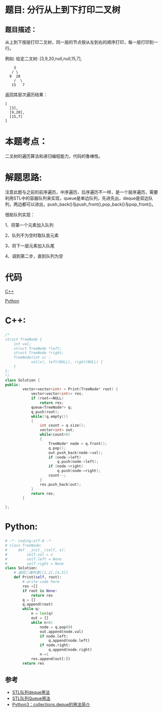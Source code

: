 # 题目: 分行从上到下打印二叉树
## 题目描述：
从上到下按层打印二叉树，同一层的节点按从左到右的顺序打印，每一层打印到一行。

例如:
给定二叉树: [3,9,20,null,null,15,7],
```
    3
   / \
  9  20
    /  \
   15   7
```
返回其层次遍历结果：
```
[
  [3],
  [9,20],
  [15,7]
]
```
# 本题考点：
  
  二叉树的遍历算法和递归编程能力，代码的鲁棒性。
  
# 解题思路:
  注意此题与之前的前序遍历，中序遍历，后序遍历不一样，是一个层序遍历，需要利用STL中的容器队列来实现，queue是单边队列，先进先出，deque是双边队列，两边都可以进出，push_back()与push_front(),pop_back()与pop_front()。
  
  借助队列实现：
  
  1、将第一个元素加入队列
  
  2、队列不为空时取队首元素
  
  3、将下一层元素加入队尾
  
  4、调到第二步，直到队列为空
# 代码

[C++](./PrintTreesInLines.cpp)

[Python](./PrintTreesInLines.py)

# C++: 
### 
```c++
/*
struct TreeNode {
    int val;
    struct TreeNode *left;
    struct TreeNode *right;
    TreeNode(int x) :
            val(x), left(NULL), right(NULL) {
    }
};
*/
class Solution {
public:
        vector<vector<int> > Print(TreeNode* root) {
            vector<vector<int>> res;
            if (root==NULL)
                return res;
            queue<TreeNode*> q;
            q.push(root);
            while(!q.empty())
            {
                int count = q.size();
                vector<int> out;
                while(count>0)
                {
                    TreeNode* node = q.front();
                    q.pop();
                    out.push_back(node->val);
                    if (node->left)
                        q.push(node->left);
                    if (node->right)
                        q.push(node->right);
                    count--;
                }
                res.push_back(out);
            }
            return res;
        }
    
};
```
# Python:
###  
```python
# -*- coding:utf-8 -*-
# class TreeNode:
#     def __init__(self, x):
#         self.val = x
#         self.left = None
#         self.right = None
class Solution:
    # 返回二维列表[[1,2],[4,5]]
    def Print(self, root):
        # write code here
        res =[]
        if root is None:
            return res
        q = []
        q.append(root)
        while q:
            n = len(q)
            out = []
            while n>0:
                node = q.pop(0)
                out.append(node.val)
                if node.left:
                    q.append(node.left)
                if node.right:
                    q.append(node.right)
                n-=1
            res.append(out[:])
        return res
```

## 参考
  -  [STL队列deque用法](https://blog.csdn.net/longshengguoji/article/details/8519812)
  -  [STL队列Queue用法](https://blog.csdn.net/l494926429/article/details/52067004)
  -  [Python3：collections.deque的用法简介](https://blog.csdn.net/liangzuojiayi/article/details/51097008)

